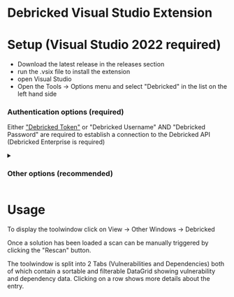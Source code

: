# Debricked Visual Studio Extension


# Setup (Visual Studio 2022 required)

- Download the latest release in the releases section
- run the .vsix file to install the extension
- open Visual Studio
- Open the Tools -> Options menu and select "Debricked" in the list on the left hand side

### Authentication options (required)
Either ["Debricked Token"](https://docs.debricked.com/product/administration/generate-access-token) or "Debricked Username" AND "Debricked Password" are required to establish a connection to the Debricked API (Debricked Enterprise is required)

<details>
 <summary><h3>Other options (recommended)</h3></summary>

### Connection options (optional)
Configure an optional proxy and enable "Ignore certificate errors" if required

### Scan settings (recommended)
- Data refresh interval: Number of hours until a full data refresh is done. Until the timeout is reached the extension incrementally updates collected data to reduce the number of API calls.
- Enable Fingerprinting: If enabled the debricked scan will include a [binary fingerprint analysis](https://docs.debricked.com/tools-and-integrations/cli/debricked-cli/file-fingerprinting)
- Exclusions: Items to exclude during resolve and scan actions (one per line)
- Scan entire Solution: If enabled the entire solution (all projects) is scanned. If disabled only the active project is scanned.
- **Repository type**: See description below
- **Persistent repository mapping strategy**: See description below
- **Temporary repository mapping strategy**: See description below


Repository mapping:

There are two types of repository mapping the extension can use, the chosen repository type and associated mapping strategy have a major impact on data retention and hygiene in your Debricked tenant.
The two types of repositories are "persistent" and "temporary" repositories. 


Persistent Repositories:

When using a persistent repository the extension will map a Visual Studio solution or project to a Debricked repository (either existing or automatically created). The repository in question will persist and each consecutive scan will be uploaded to the mapped repository. Be aware that Debricked essentially overwrites old results with new ones. Dont apply this on repositories you are actually using to monitor your pipeline health.
When using a persistent repository the extension will incrementally pull new scan results to preserve API calls.

For persistent repositories there are 3 mapping strategy options:
- AutoDetectThenSolutionName: The extension will run ["debricked scan"](https://docs.debricked.com/tools-and-integrations/cli/debricked-cli#scan) without the -repository and -commit parameter the first time a project is scanned. If the debricked CLI fails to detect a repository the solution- or projectname will be used as the repository name.
- AutoDetectThenRepoID: The extension will run ["debricked scan"](https://docs.debricked.com/tools-and-integrations/cli/debricked-cli#scan) without the -repository and -commit parameter the first time a project is scanned. If the debricked CLI fails to detect a repository the extension will present the user with a list of existing repositories to choose from.
- AlwaysAskRepoID: The extension will always present the user with a list of existing repositories to choose from.

Temporary Repositories:

When using a temporary repository the extension will create a repository for each scan. The repository will be deleted automatically once results have been pulled from the API. 
Mapping strategies for temporary repositories enable you to link these temporary repositories with an existing persistent one. This mapping is used by the extension to copy any applicable rules from the mapped repository to ensure proper policy validation.

For temporary repositories there are 2 mapping strategy options:
- AlwaysAskRepoID: The extension will always present the user with a list of existing repositories to choose from.
- NoMapping: No mapping is applied, only rules marked as default rules will be evaluated.

### Triggers (optional)
- After build (always): Triggers a rescan after the Solution or Project is built, regardless of the build being followed by a debug session
- After build (unless debugging): Triggers a rescan after the Solution or Project is built, unless the build is followed by a debug session
- On reference added: Triggers a rescan when a reference is added (currently supported for C#, VB)
  
</details>


# Usage
To display the toolwindow click on View -> Other Windows -> Debricked

Once a solution has been loaded a scan can be manually triggered by clicking the "Rescan" button.

The toolwindow is split into 2 Tabs (Vulnerabilities and Dependencies) both of which contain a sortable and filterable DataGrid showing vulnerability and dependency data. Clicking on a row shows more details about the entry.
